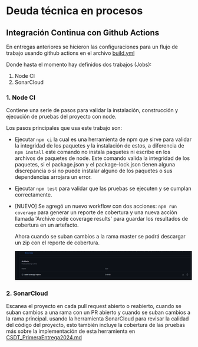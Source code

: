 # Deuda técnica en procesos

## Integración Continua con Github Actions

En entregas anteriores se hicieron las configuraciones para un flujo de trabajo usando github actions en el archivo [build.yml](/.github/workflows/build.yml)

Donde hasta el momento hay definidos dos trabajos (Jobs):

1. Node CI
2. SonarCloud

### 1. Node CI
Contiene una serie de pasos para validar la instalación, construcción y ejecución de pruebas del proyecto con node.

Los pasos principales que usa este trabajo son:

- Ejecutar `npm ci` la cual es una herramienta de npm que sirve para validar la integridad de los paquetes y la instalación de estos, a diferencia de `npm install` este comando no instala paquetes ni escribe en los archivos de paquetes de node. Este comando valida la integridad de los paquetes, si el package.json y el package-lock.json tienen alguna discrepancia o si no puede instalar alguno de los paquetes o sus dependencias arrojara un error.

- Ejecutar `npm test` para validar que las pruebas se ejecuten y se cumplan correctamente.

- [NUEVO] Se agregó un nuevo workflow con dos acciones: `npm run coverage` para generar un reporte de cobertura y una nueva acción llamada 'Archive code coverage results' para guardar los resultados de cobertura en un artefacto.

    Ahora cuando se suban cambios a la rama master se podrá descargar un zip con el reporte de cobertura.

    ![Coverage Artifact](/img/coverage-artifact.png)

### 2. SonarCloud
Escanea el proyecto en cada pull request abierto o reabierto, cuando se suban cambios a una rama con un PR abierto y cuando se suban cambios a la rama principal. usando la herramienta SonarCloud para revisar la calidad del código del proyecto, esto también incluye la cobertura de las pruebas más sobre la implementación de esta herramienta en [CSDT_PrimeraEntrega2024.md](CSDT_PrimeraEntrega2024.md)

